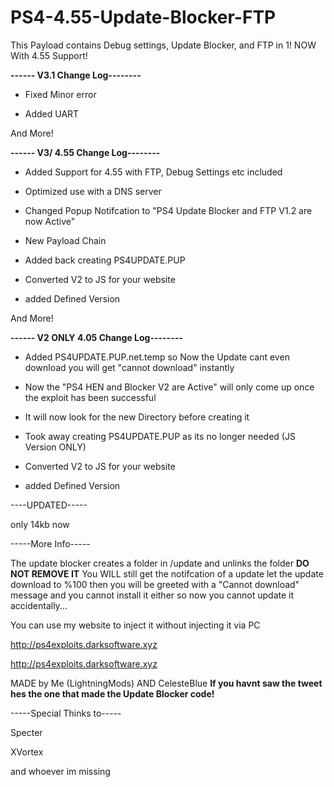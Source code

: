 # PS4-4.55-Update-Blocker-FTP
This Payload contains Debug settings, Update Blocker, and FTP in 1! NOW With 4.55 Support!

**------ V3.1 Change Log--------**

- Fixed Minor error 

- Added UART

And More!


**------ V3/ 4.55 Change Log--------**

- Added Support for 4.55 with FTP, Debug Settings etc included

- Optimized use with a DNS server 

- Changed Popup Notifcation to "PS4 Update Blocker and FTP V1.2 are now Active" 

- New Payload Chain

- Added back creating PS4UPDATE.PUP

- Converted V2 to JS for your website

- added Defined Version

And More!


**------ V2 ONLY 4.05 Change Log--------**

- Added PS4UPDATE.PUP.net.temp so Now the Update cant even download you will get "cannot download" instantly

- Now the "PS4 HEN and Blocker V2 are Active" will only come up once the exploit has been successful

- It will now look for the new Directory before creating it

- Took away creating PS4UPDATE.PUP as its no longer needed (JS Version ONLY)

- Converted V2 to JS for your website

- added Defined Version



----UPDATED-----


only 14kb now

-----More Info-----


The update blocker creates a folder in /update and unlinks the folder **DO NOT REMOVE IT**
You WILL still get the notifcation of a update let the update download to %100 then 
you will be greeted with a "Cannot download" message and you cannot install it either
so now you cannot update it accidentally...
 
You can use my website to inject it without injecting it via PC

http://ps4exploits.darksoftware.xyz


http://ps4exploits.darksoftware.xyz




MADE by Me (LightningMods) AND CelesteBlue **If you havnt saw the tweet hes the one that made the Update Blocker code!**




-----Special Thinks to-----


Specter

XVortex

and whoever im missing
